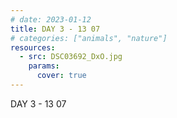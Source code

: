 ```yaml
---
# date: 2023-01-12
title: DAY 3 - 13 07
# categories: ["animals", "nature"]
resources:
  - src: DSC03692_DxO.jpg
    params:
      cover: true
---
```


DAY 3 - 13 07